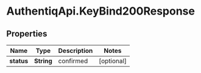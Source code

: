 # AuthentiqApi.KeyBind200Response

## Properties

Name | Type | Description | Notes
------------ | ------------- | ------------- | -------------
**status** | **String** | confirmed | [optional] 


